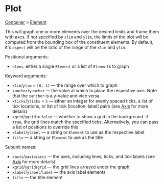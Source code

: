 # Plot

<span class="inherit">[Container](#Container) > [Element](#Element)</span>

This will graph one or more elements over the desired limits and frame them with axes. If not specified by `xlim` and `ylim`, the limits of the plot will be computed from the bounding box of the constituent elements. By default, it's `aspect` will be the ratio of the range of the `xlim` and `ylim`.

Positional arguments:
- `elems`: either a single `Element` or a list of `Element`s to graph 

Keyword arguments:
- `xlim`/`ylim` = `[0, 1]` — the range over which to graph
- `xanchor`/`yanchor` — the value at which to place the respective axis. Note that the `xanchor` is a y-value and vice versa
- `xticks`/`yticks` = `5` — either an integer for evenly spaced ticks, a list of tick locations, or list of tick [location, label] pairs (see [Axis](#Axis) for more details)
- `xgrid`/`ygrid` = `false` — whether to show a grid in the background. If `true`, the grid lines match the specified ticks. Alternatively, you can pass a list of positions to override this
- `xlabel`/`ylabel` — a string or `Element` to use as the respective label
- `title` — a string or `Element` to use as the title

Subunit names:
- `xaxis`/`yaxis`/`axis` — the axes, including lines, ticks, and tick labels (see [Axis](#Axis) for more details)
- `xgrid`/`ygrid`/`grid` — the grid lines arrayed under the graph
- `xlabel`/`ylabel`/`label` — the axis label elements
- `title` — the title element
